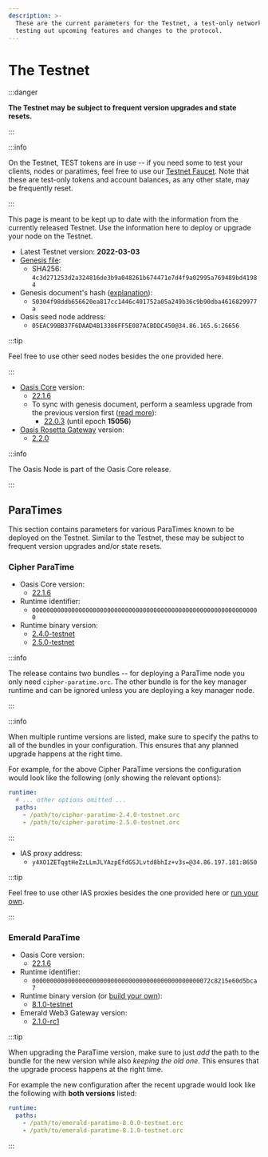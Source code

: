 ```yaml
---
description: >-
  These are the current parameters for the Testnet, a test-only network for
  testing out upcoming features and changes to the protocol.
---
```


# The Testnet

:::danger

**The Testnet may be subject to frequent version upgrades and state resets.**

:::

:::info

On the Testnet, TEST tokens are in use -- if you need some to test your clients, nodes or paratimes, feel free to use our [Testnet Faucet](https://faucet.testnet.oasis.dev). Note that these are test-only tokens and account balances, as any other state, may be frequently reset.

:::

This page is meant to be kept up to date with the information from the currently released Testnet. Use the information here to deploy or upgrade your node on the Testnet.

* Latest Testnet version: **2022-03-03**
* [Genesis file](https://github.com/oasisprotocol/testnet-artifacts/releases/download/2022-03-03/genesis.json):
  * SHA256: `4c3d271253d2a324816de3b9a048261b674471e7d4f9a02995a769489bd41984`
* Genesis document's hash ([explanation](../../oasis-network/genesis-doc.md#genesis-file-vs-genesis-document)):
  * `50304f98ddb656620ea817cc1446c401752a05a249b36c9b90dba4616829977a`
* Oasis seed node address:
  * `05EAC99BB37F6DAAD4B13386FF5E087ACBDDC450@34.86.165.6:26656`

:::tip

Feel free to use other seed nodes besides the one provided here.

:::

* [Oasis Core](https://github.com/oasisprotocol/oasis-core) version:
  * [22.1.6](https://github.com/oasisprotocol/oasis-core/releases/tag/v22.1.6)
  * To sync with genesis document, perform a seamless upgrade from the previous
    version first ([read more][handling network upgrades]):
    * [22.0.3](https://github.com/oasisprotocol/oasis-core/releases/tag/v22.0.3) (until epoch **15056**)
* [Oasis Rosetta Gateway](https://github.com/oasisprotocol/oasis-rosetta-gateway) version:
  * [2.2.0](https://github.com/oasisprotocol/oasis-rosetta-gateway/releases/tag/v2.2.0)

:::info

The Oasis Node is part of the Oasis Core release.

:::

[handling network upgrades]: ../../run-a-node/maintenance-guides/handling-network-upgrades.md

## ParaTimes

This section contains parameters for various ParaTimes known to be deployed on the Testnet. Similar to the Testnet, these may be subject to frequent version upgrades and/or state resets.

### Cipher ParaTime

* Oasis Core version:
  * [22.1.6](https://github.com/oasisprotocol/oasis-core/releases/tag/v22.1.6)
* Runtime identifier:
  * `0000000000000000000000000000000000000000000000000000000000000000`
* Runtime binary version:
  * [2.4.0-testnet](https://github.com/oasisprotocol/cipher-paratime/releases/tag/v2.4.0-testnet)
  * [2.5.0-testnet](https://github.com/oasisprotocol/cipher-paratime/releases/tag/v2.5.0-testnet)

:::info

The release contains two bundles -- for deploying a ParaTime node you only need
`cipher-paratime.orc`. The other bundle is for the key manager runtime and can
be ignored unless you are deploying a key manager node.

:::

:::info

When multiple runtime versions are listed, make sure to specify the paths to all
of the bundles in your configuration. This ensures that any planned upgrade
happens at the right time.

For example, for the above Cipher ParaTime versions the configuration would look
like the following (only showing the relevant options):

```yaml
runtime:
  # ... other options omitted ...
  paths:
    - /path/to/cipher-paratime-2.4.0-testnet.orc
    - /path/to/cipher-paratime-2.5.0-testnet.orc
```

:::

* IAS proxy address:
  * `y4XO1ZETqgtHeZzLLmJLYAzpEfdGSJLvtd8bhIz+v3s=@34.86.197.181:8650`

:::tip

Feel free to use other IAS proxies besides the one provided here or [run your own](../../run-a-node/set-up-your-node/run-an-ias-proxy.md).

:::

### Emerald ParaTime

* Oasis Core version:
  * [22.1.6](https://github.com/oasisprotocol/oasis-core/releases/tag/v22.1.6)
* Runtime identifier:
  * `00000000000000000000000000000000000000000000000072c8215e60d5bca7`
* Runtime binary version (or [build your own](https://github.com/oasisprotocol/emerald-paratime/tree/v8.1.0-testnet#building)):
  * [8.1.0-testnet](https://github.com/oasisprotocol/emerald-paratime/releases/tag/v8.1.0-testnet)
* Emerald Web3 Gateway version:
  * [2.1.0-rc1](https://github.com/oasisprotocol/emerald-web3-gateway/releases/tag/v2.1.0-rc1)

:::tip

When upgrading the ParaTime version, make sure to just _add_ the path to the
bundle for the new version while also _keeping the old one_. This ensures that
the upgrade process happens at the right time.

For example the new configuration after the recent upgrade would look like the
following with **both versions** listed:

```yaml
runtime:
  paths:
    - /path/to/emerald-paratime-8.0.0-testnet.orc
    - /path/to/emerald-paratime-8.1.0-testnet.orc
```

:::
